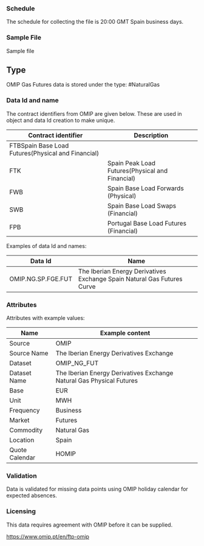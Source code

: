 ### Schedule

The schedule for collecting the file is 20:00 GMT Spain business days.

### Sample File

Sample file

## Type

OMIP Gas Futures data is stored under the type: #NaturalGas

### Data Id and name

The contract identifiers from OMIP are given below. These are used in object and data Id creation to make unique.

|Contract identifier|Description|
|-|-|
|FTBSpain Base Load Futures(Physical and Financial)|
|FTK|Spain Peak Load Futures(Physical and Financial)|
|FWB|Spain Base Load Forwards (Physical)|
|SWB|Spain Base Load Swaps (Financial)|
|FPB|Portugal Base Load Futures (Financial)|

Examples of data Id and names:

|Data Id|Name|
|-|-|
|OMIP.NG.SP.FGE.FUT|The Iberian Energy Derivatives Exchange Spain Natural Gas Futures Curve|

### Attributes

Attributes with example values:

|Name|Example content|
|-|-|
|Source|OMIP|
|Source Name|The Iberian Energy Derivatives Exchange|
|Dataset|OMIP_NG_FUT|
|Dataset Name|The Iberian Energy Derivatives Exchange Natural Gas Physical Futures|
|Base|EUR|
|Unit|MWH|
|Frequency|Business|
|Market|Futures|
|Commodity|Natural Gas|
|Location|Spain|
|Quote Calendar|HOMIP|

### Validation

Data is validated for missing data points using OMIP holiday calendar for expected absences.

### Licensing

This data requires agreement with OMIP before it can be supplied.

https://www.omip.pt/en/ftp-omip

